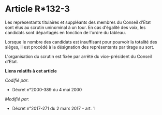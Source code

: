 # Article R*132-3

Les représentants titulaires et suppléants des membres du Conseil d'Etat sont élus au scrutin uninominal à un tour. En cas
d'égalité des voix, les candidats sont départagés en fonction de l'ordre du tableau.

Lorsque le nombre des candidats est insuffisant pour pourvoir la totalité des sièges, il est procédé à la désignation des
représentants par tirage au sort.

L'organisation du scrutin est fixée par arrêté du vice-président du Conseil d'Etat.

**Liens relatifs à cet article**

_Codifié par_:

  - Décret n°2000-389 du 4 mai 2000

_Modifié par_:

  - Décret n°2017-271 du 2 mars 2017 - art. 1
